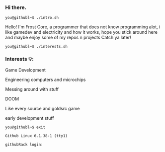 ### Hi there.
```you@githubl~$ ./intro.sh```

 Hello!  I'm Frost Core, a programmer that does not know programming alot, i like gamedev and electricity and how it works, hope you stick around here and maybe enjoy some of my repos n projects
 Catch ya later!


```you@githubl~$ ./interests.sh```
 
 
### Interests 💡: 
   Game Development
   
   Engineering computers and microchips
   
   Messing around with stuff
   
   DOOM
   
   Like every source and goldsrc game
   
   early development stuff


```you@githubl~$ exit```

```Github Linux 6.1.38-1 (tty1)```

```githubRack login: ```
